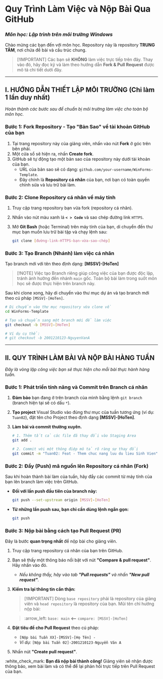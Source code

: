 # **Quy Trình Làm Việc và Nộp Bài Qua GitHub**

### *Môn học: Lập trình trên môi trường Windows*

Chào mừng các bạn đến với môn học. Repository này là repository **TRUNG TÂM**, nơi chứa đề bài và cấu trúc chung.

> [\!IMPORTANT]
> Các bạn sẽ **KHÔNG** làm việc trực tiếp trên đây. Thay vào đó, hãy đọc kỹ và làm theo hướng dẫn **Fork & Pull Request** được mô tả chi tiết dưới đây.

-----

## **I. HƯỚNG DẪN THIẾT LẬP MÔI TRƯỜNG (Chỉ làm 1 lần duy nhất)**

*Hoàn thành các bước sau để chuẩn bị môi trường làm việc cho toàn bộ môn học.*

### **Bước 1: Fork Repository - Tạo "Bản Sao" về tài khoản GitHub của bạn**

1.  Tại trang repository này của giảng viên, nhấn vào nút **Fork** ở góc trên bên phải.
2.  Một cửa sổ sẽ hiện ra, nhấn **Create fork**.
3.  GitHub sẽ tự động tạo một bản sao của repository này dưới tài khoản của bạn.
      * URL của bản sao sẽ có dạng: `github.com/your-username/WinForms-Template`.
      * Đây chính là **Repository cá nhân** của bạn, nơi bạn có toàn quyền chỉnh sửa và lưu trữ bài làm.

### **Bước 2: Clone Repository cá nhân về máy tính**

1.  Truy cập trang repository bạn vừa fork (repository cá nhân).

2.  Nhấn vào nút màu xanh lá **`< > Code`** và sao chép đường link `HTTPS`.

3.  Mở **Git Bash** (hoặc Terminal) trên máy tính của bạn, di chuyển đến thư mục bạn muốn lưu trữ bài tập và chạy lệnh sau:

    ```bash
    git clone [đường-link-HTTPS-bạn-vừa-sao-chép]
    ```

### **Bước 3: Tạo Branch (Nhánh) làm việc cá nhân**
Tạo branch mới với tên theo định dạng: **[MSSV]-[HoTen]**
> [\!NOTE]
> Việc tạo Branch riêng giúp công việc của bạn được độc lập, tránh ảnh hưởng đến nhánh `main` gốc. Toàn bộ bài làm trong suốt môn học sẽ được thực hiện trên branch này.

Sau khi clone xong, hãy di chuyển vào thư mục dự án và tạo branch mới theo cú pháp `[MSSV]-[HoTen]`.

```bash
# Di chuyển vào thư mục repository vừa clone về
cd WinForms-Template

# Tạo và chuyển sang một branch mới để làm việc
git checkout -b [MSSV]-[HoTen]

# Ví dụ cụ thể:
# git checkout -b 2001210123-NguyenVanA
```

-----

## **II. QUY TRÌNH LÀM BÀI VÀ NỘP BÀI HÀNG TUẦN**

*Đây là vòng lặp công việc bạn sẽ thực hiện cho mỗi bài thực hành hàng tuần.*

### **Bước 1: Phát triển tính năng và Commit trên Branch cá nhân**

1.  **Đảm bảo** bạn đang ở trên branch của mình bằng lệnh `git branch` (branch hiện tại sẽ có dấu `*`).

2.  **Tạo project** Visual Studio vào đúng thư mục của tuần tương ứng (ví dụ: `Tuan02`), đặt tên cho Project theo định dạng **[MSSV]-[HoTen]**.

3.  **Làm bài và commit thường xuyên.** 

    ```bash
    # 1. Thêm tất cả các file đã thay đổi vào Staging Area
    git add .

    # 2. Commit với một thông điệp mô tả rõ ràng sự thay đổi
    git commit -m "Tuan02: Feat - Them chuc nang luu du lieu Sinh Vien"
    ```

### **Bước 2: Đẩy (Push) mã nguồn lên Repository cá nhân (Fork)**

Sau khi hoàn thành bài làm của tuần, hãy đẩy các commit từ máy tính của bạn lên branch làm việc trên GitHub.

  * **Đối với lần push đầu tiên của branch này:**

    ```bash
    git push --set-upstream origin [MSSV]-[HoTen]
    ```

  * **Từ những lần push sau, bạn chỉ cần dùng lệnh ngắn gọn:**

    ```bash
    git push
    ```

### **Bước 3: Nộp bài bằng cách tạo Pull Request (PR)**

Đây là bước **quan trọng nhất** để nộp bài cho giảng viên.

1.  Truy cập trang repository cá nhân của bạn trên GitHub.

2.  Bạn sẽ thấy một thông báo nổi bật với nút **"Compare & pull request"**. Hãy nhấn vào đó.

      * *Nếu không thấy, hãy vào tab **"Pull requests"** và nhấn **"New pull request"**.*

3.  **Kiểm tra lại thông tin cẩn thận:**

    > [\!IMPORTANT]
    > Dòng `base repository` phải là repository của giảng viên và `head repository` là repository của bạn. Mũi tên chỉ hướng nộp bài:

    > :arrow\_left: `base: main` **\<--** `compare: [MSSV]-[HoTen]`

4.  **Đặt tiêu đề cho Pull Request** theo cú pháp:

      * `[Nộp bài Tuần XX]-[MSSV]-[Họ Tên] - `
      * *Ví dụ:* `[Nộp bài Tuần 02]-2001210123-Nguyễn Văn A`

5.  Nhấn nút **"Create pull request"**.

:white\_check\_mark: **Bạn đã nộp bài thành công\!** Giảng viên sẽ nhận được thông báo, xem bài làm và có thể để lại phản hồi trực tiếp trên Pull Request của bạn.
